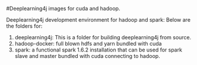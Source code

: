 #Deeplearning4j images for cuda and hadoop.

Deeplearning4j development environment for hadoop and spark:
Below are the folders for:

1. deeplearning4j: This is a folder for building deeplearning4j from source. 
2. hadoop-docker: full blown hdfs and yarn bundled with cuda
3. spark: a functional spark 1.6.2 installation that can be used for spark slave and master bundled with cuda connecting to hadoop.


